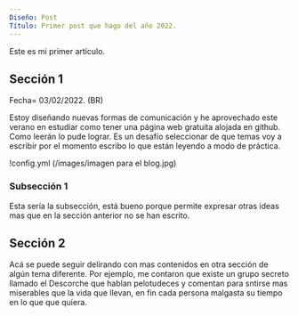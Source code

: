 ```yaml
---
Diseño: Post
Título: Primer post que hago del año 2022.
---
```


Este es mi primer artículo.

## Sección 1

Fecha= 03/02/2022. (BR)

Estoy diseñando nuevas formas de comunicación y he aprovechado este verano en estudiar como tener una página web gratuita alojada en github. Como leerán lo pude lograr. Es un desafío seleccionar de que temas voy a escribir por el momento escribo lo que están leyendo a modo de práctica.

!config.yml (/images/imagen para el blog.jpg)



### Subsección 1

Esta sería la subsección, está bueno porque permite expresar otras ideas mas que en la sección anterior no se han escrito.
## Sección 2
Acá se puede seguir delirando con mas contenidos en otra sección de algún tema diferente. Por ejemplo, me contaron que existe un grupo secreto llamado el Descorche que hablan pelotudeces y comentan para sntirse mas miserables que la vida que llevan, en fin cada persona malgasta su tiempo en lo que que quiera.
